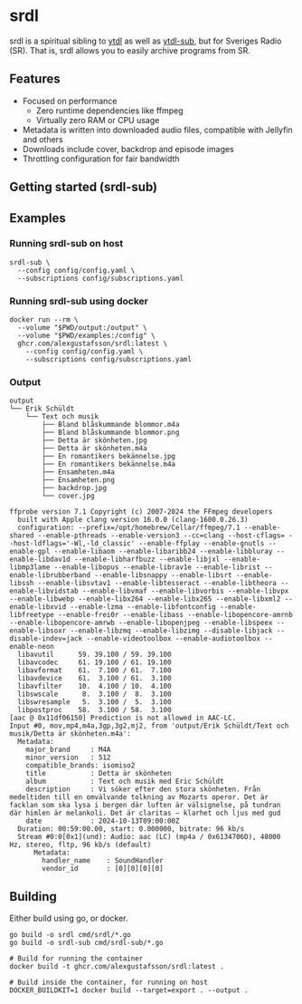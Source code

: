 # srdl

srdl is a spiritual sibling to [ytdl](https://github.com/ytdl-org/youtube-dl) as
well as [ytdl-sub](https://github.com/jmbannon/ytdl-sub), but for Sveriges Radio
(SR). That is, srdl allows you to easily archive programs from SR.

## Features

- Focused on performance
  - Zero runtime dependencies like ffmpeg
  - Virtually zero RAM or CPU usage
- Metadata is written into downloaded audio files, compatible with Jellyfin and
  others
- Downloads include cover, backdrop and episode images
- Throttling configuration for fair bandwidth

## Getting started (srdl-sub)

## Examples

### Running srdl-sub on host

```shell
srdl-sub \
  --config config/config.yaml \
  --subscriptions config/subscriptions.yaml
```

### Running srdl-sub using docker

```shell
docker run --rm \
  --volume "$PWD/output:/output" \
  --volume "$PWD/examples:/config" \
  ghcr.com/alexgustafsson/srdl:latest \
    --config config/config.yaml \
    --subscriptions config/subscriptions.yaml
```

### Output

```text
output
└── Erik Schüldt
    └── Text och musik
        ├── Bland blåskummande blommor.m4a
        ├── Bland blåskummande blommor.png
        ├── Detta är skönheten.jpg
        ├── Detta är skönheten.m4a
        ├── En romantikers bekännelse.jpg
        ├── En romantikers bekännelse.m4a
        ├── Ensamheten.m4a
        ├── Ensamheten.png
        ├── backdrop.jpg
        └── cover.jpg
```

```text
ffprobe version 7.1 Copyright (c) 2007-2024 the FFmpeg developers
  built with Apple clang version 16.0.0 (clang-1600.0.26.3)
  configuration: --prefix=/opt/homebrew/Cellar/ffmpeg/7.1 --enable-shared --enable-pthreads --enable-version3 --cc=clang --host-cflags= --host-ldflags='-Wl,-ld_classic' --enable-ffplay --enable-gnutls --enable-gpl --enable-libaom --enable-libaribb24 --enable-libbluray --enable-libdav1d --enable-libharfbuzz --enable-libjxl --enable-libmp3lame --enable-libopus --enable-librav1e --enable-librist --enable-librubberband --enable-libsnappy --enable-libsrt --enable-libssh --enable-libsvtav1 --enable-libtesseract --enable-libtheora --enable-libvidstab --enable-libvmaf --enable-libvorbis --enable-libvpx --enable-libwebp --enable-libx264 --enable-libx265 --enable-libxml2 --enable-libxvid --enable-lzma --enable-libfontconfig --enable-libfreetype --enable-frei0r --enable-libass --enable-libopencore-amrnb --enable-libopencore-amrwb --enable-libopenjpeg --enable-libspeex --enable-libsoxr --enable-libzmq --enable-libzimg --disable-libjack --disable-indev=jack --enable-videotoolbox --enable-audiotoolbox --enable-neon
  libavutil      59. 39.100 / 59. 39.100
  libavcodec     61. 19.100 / 61. 19.100
  libavformat    61.  7.100 / 61.  7.100
  libavdevice    61.  3.100 / 61.  3.100
  libavfilter    10.  4.100 / 10.  4.100
  libswscale      8.  3.100 /  8.  3.100
  libswresample   5.  3.100 /  5.  3.100
  libpostproc    58.  3.100 / 58.  3.100
[aac @ 0x11df06150] Prediction is not allowed in AAC-LC.
Input #0, mov,mp4,m4a,3gp,3g2,mj2, from 'output/Erik Schüldt/Text och musik/Detta är skönheten.m4a':
  Metadata:
    major_brand     : M4A
    minor_version   : 512
    compatible_brands: isomiso2
    title           : Detta är skönheten
    album           : Text och musik med Eric Schüldt
    description     : Vi söker efter den stora skönheten. Från medeltiden till en omvälvande tolkning av Mozarts operor. Det är facklan som ska lysa i bergen där luften är välsignelse, på tundran där himlen är melankoli. Det är claritas – klarhet och ljus med gud
    date            : 2024-10-13T09:00:00Z
  Duration: 00:59:00.00, start: 0.000000, bitrate: 96 kb/s
  Stream #0:0[0x1](und): Audio: aac (LC) (mp4a / 0x6134706D), 48000 Hz, stereo, fltp, 96 kb/s (default)
      Metadata:
        handler_name    : SoundHandler
        vendor_id       : [0][0][0][0]
```

## Building

Either build using go, or docker.

```shell
go build -o srdl cmd/srdl/*.go
go build -o srdl-sub cmd/srdl-sub/*.go
```

```shell
# Build for running the container
docker build -t ghcr.com/alexgustafsson/srdl:latest .

# Build inside the container, for running on host
DOCKER_BUILDKIT=1 docker build --target=export . --output .
```
